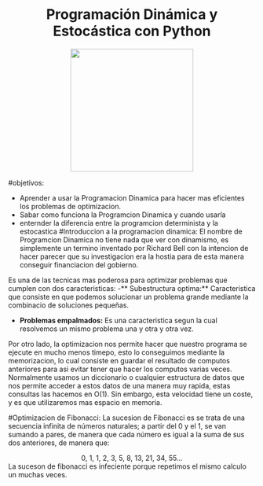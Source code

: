 <div align="center">
  <h1>Programación Dinámica y Estocástica con Python</h1>
</div>

<div align="center"> 
  <img src="http://assets.stickpng.com/images/5848152fcef1014c0b5e4967.png" width="250">
</div>

#objetivos:
- Aprender a usar la Programacion Dinamica para hacer mas eficientes los problemas de optimizacion.
- Sabar como funciona la Programcion Dinamica y cuando usarla
- enternder la diferencia entre la programcion determinista y la estocastica
#Introduccion a la programacion dinamica:
El nombre de Programcion Dinamica no tiene nada que ver con dinamismo, es simplemente un termino inventado por Richard Bell con la intencion de hacer parecer que su investigacion era la hostia para de esta manera conseguir financiacion del gobierno.

Es una de las tecnicas mas poderosa para optimizar problemas que cumplen con dos caracteristicas:
-** Subestructura optima:** Caracteristica que consiste en que podemos solucionar un problema grande mediante la combinacio de soluciones pequeñas.
- **Problemas empalmados:** Es una caracteristica segun la cual resolvemos un mismo problema una y otra y otra vez.

Por otro lado, la optimizacion nos permite hacer que nuestro programa se ejecute en mucho menos timepo, esto lo conseguimos mediante la memorizacion, lo cual consiste en guardar el resultado de computos anteriores para asi evitar tener que hacer los computos varias veces. Normalmente usamos un diccionario o cualquier estructura de datos que nos permite acceder a estos datos de una manera muy rapida, estas consultas las hacemos en O(1). Sin embargo, esta velocidad tiene un coste, y es que utilizaremos mas espacio en memoria.

#Optimizacion de Fibonacci:
La sucesion de Fibonacci es se trata de una secuencia infinita de números naturales; a partir del 0 y el 1, se van sumando a pares, de manera que cada número es igual a la suma de sus dos anteriores, de manera que:
                       <div align="center">   0, 1, 1, 2, 3, 5, 8, 13, 21, 34, 55… </div>
La suceson de fibonacci es infeciente porque repetimos el mismo calculo un muchas veces.
